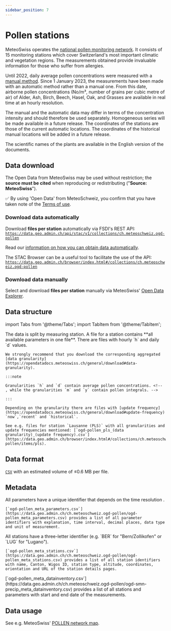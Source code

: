 ```yaml
---
sidebar_position: 7
---
```


# Pollen stations

MeteoSwiss operates the [national pollen monitoring network](https://www.meteoswiss.admin.ch/weather/measurement-systems/land-based-stations/automatic-pollen-monitoring-network-swisspollen.html). It consists of 15 monitoring stations which cover Switzerland's most important climatic and vegetation regions. The measurements obtained provide invaluable information for those who suffer from allergies.

Until 2022, daily average pollen concentrations were measured with a [manual method](https://www.meteoswiss.admin.ch/weather/measurement-systems/land-based-stations/pollen-monitoring-network-manual-method.html). Since 1 January 2023, the measurements have been made with an automatic method rather than a manual one. From this date, airborne pollen concentrations (No/m³, number of grains per cubic metre of air) of Alder, Ash, Birch, Beech, Hasel, Oak, and Grasses are available in real time at an hourly resolution.

The manual and the automatic data may differ in terms of the concentration intensity and should therefore be used separately. Homogeneous series will be made available in a future release. The coordinates of the stations are those of the current automatic locations. The coordinates of the historical manual locations will be added in a future release.

The scientific names of the plants are available in the English version of the documents.

## Data download

The Open Data from MeteoSwiss may be used without restriction; the **source must be cited** when reproducing or redistributing ("**Source: MeteoSwiss**").

:white_check_mark: By using 'Open Data' from MeteoSchweiz, you confirm that you have taken note of the [Terms of use](/general/terms-of-use).

### Download data automatically

Download **files per station** automatically via FSDI's REST API: [`https://data.geo.admin.ch/api/stac/v1/collections/ch.meteoschweiz.ogd-pollen`](https://data.geo.admin.ch/api/stac/v1/collections/ch.meteoschweiz.ogd-pollen)

Read our [information on how you can obtain data automatically](/general/download#how-to-download-files-automatically--).

The STAC Browser can be a useful tool to facilitate the use of the API: [`https://data.geo.admin.ch/browser/index.html#/collections/ch.meteoschweiz.ogd-pollen`](https://data.geo.admin.ch/browser/index.html#/collections/ch.meteoschweiz.ogd-pollen)

### Download data manually

Select and download **files per station** manually via MeteoSwiss' [Open Data Explorer](https://www.meteoswiss.admin.ch/services-and-publications/applications/ext/download-data-without-coding-skills.html#lang=en&mdt=normal&pgid=Pollen&sid=&col=&di=&tr=&hdr=).

## Data structure

import Tabs from '@theme/Tabs';
import TabItem from '@theme/TabItem';

<Tabs queryString="data-structure">
  <TabItem value="files-per-station" label="Files per station">
    The data is split by measuring station. A file for a station contains **all available parameters in one file**. There are files with hourly `h` and daily `d` values.

    We strongly recommend that you download the corresponding aggregated [data granularity](https://opendatadocs.meteoswiss.ch/general/download#data-granularity).

    :::note 

    Granularities `h` and `d` contain average pollen concentrations. <!-- , while the granularities `m` and `y` contain pollen integrals. -->

    :::
   
    Depending on the granularity there are files with [update frequency](https://opendatadocs.meteoswiss.ch/general/download#update-frequency) `now`,`recent` and `historical`.
    
    See e.g. files for station `Lausanne (PLS)` with all granularities and update frequencies mentioned: [`ogd-pollen_pls_(data granularity)_(update frequency).csv`](https://data.geo.admin.ch/browser/index.html#/collections/ch.meteoschweiz.ogd-pollen/items/pls).
  </TabItem>
</Tabs>

## Data format

[`CSV`](https://opendatadocs.meteoswiss.ch/general/download#column-separators-and-decimal-dividers) with an estimated volume of ≤0.6 MB per file.

## Metadata

<Tabs queryString="metadata">
  <TabItem value="parameters" label="Parameter">
    All parameters have a unique identifier that depends on the time resolution <!-- (e.g. `dkl010z0` for "wind direction; ten-minute average") -->.
    
    [`ogd-pollen_meta_parameters.csv`](https://data.geo.admin.ch/ch.meteoschweiz.ogd-pollen/ogd-pollen_meta_parameters.csv) provides a list of all parameter identifiers with explanation, time interval, decimal places, data type and unit of measurement.
  </TabItem>
  <TabItem value="stations" label="Stations">
    All stations have a three-letter identifier (e.g. `BER` for "Bern/Zollikofen" or `LUG` for "Lugano").
    
    [`ogd-pollen_meta_stations.csv`](https://data.geo.admin.ch/ch.meteoschweiz.ogd-pollen/ogd-pollen_meta_stations.csv) provides a list of all station identifiers with name, Canton, Wigos ID, station type, altitude, coordinates, orientation and URL of the station details pages.
  </TabItem>
  <TabItem value="data-inventory" label="Data inventory">
    [`ogd-pollen_meta_datainventory.csv`](https://data.geo.admin.ch/ch.meteoschweiz.ogd-pollen/ogd-smn-precip_meta_datainventory.csv) provides a list of all stations and parameters with start and end date of the measurements.
  </TabItem>
</Tabs>

## Data usage

See e.g. MeteoSwiss' [POLLEN network map](https://www.meteoswiss.admin.ch/services-and-publications/applications/measurement-values-and-measuring-networks.html#param=messnetz-pollen&lang=en&table=false&station=PLZ&chart=day).
